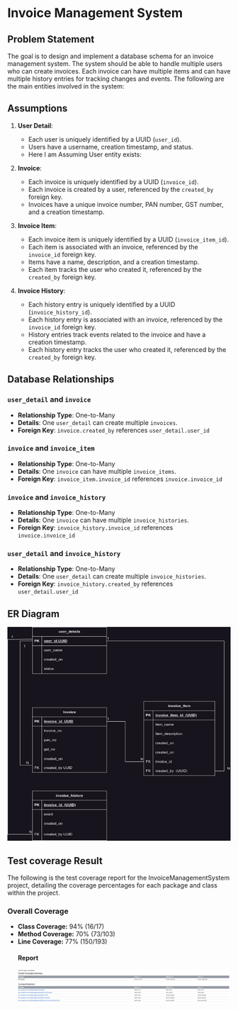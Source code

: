 # Invoice Management System 

## Problem Statement

The goal is to design and implement a database schema for an invoice management system. The system should be able to handle multiple users who can create invoices. Each invoice can have multiple items and can have multiple history entries for tracking changes and events. The following are the main entities involved in the system:

## Assumptions

1. **User Detail**:
   - Each user is uniquely identified by a UUID (`user_id`).
   - Users have a username, creation timestamp, and status.
   - Here I am Assuming User entity exists:

2. **Invoice**:
   - Each invoice is uniquely identified by a UUID (`invoice_id`).
   - Each invoice is created by a user, referenced by the `created_by` foreign key.
   - Invoices have a unique invoice number, PAN number, GST number, and a creation timestamp.

3. **Invoice Item**:
   - Each invoice item is uniquely identified by a UUID (`invoice_item_id`).
   - Each item is associated with an invoice, referenced by the `invoice_id` foreign key.
   - Items have a name, description, and a creation timestamp.
   - Each item tracks the user who created it, referenced by the `created_by` foreign key.

4. **Invoice History**:
   - Each history entry is uniquely identified by a UUID (`invoice_history_id`).
   - Each history entry is associated with an invoice, referenced by the `invoice_id` foreign key.
   - History entries track events related to the invoice and have a creation timestamp.
   - Each history entry tracks the user who created it, referenced by the `created_by` foreign key.

## Database Relationships

### `user_detail` and `invoice`
- **Relationship Type**: One-to-Many
- **Details**: One `user_detail` can create multiple `invoices`.
- **Foreign Key**: `invoice.created_by` references `user_detail.user_id`

### `invoice` and `invoice_item`
- **Relationship Type**: One-to-Many
- **Details**: One `invoice` can have multiple `invoice_items`.
- **Foreign Key**: `invoice_item.invoice_id` references `invoice.invoice_id`

### `invoice` and `invoice_history`
- **Relationship Type**: One-to-Many
- **Details**: One `invoice` can have multiple `invoice_histories`.
- **Foreign Key**: `invoice_history.invoice_id` references `invoice.invoice_id`

### `user_detail` and `invoice_history`
- **Relationship Type**: One-to-Many
- **Details**: One `user_detail` can create multiple `invoice_histories`.
- **Foreign Key**: `invoice_history.created_by` references `user_detail.user_id`

## ER Diagram
![img](pictures.jpg)

## Test coverage Result
The following is the test coverage report for the InvoiceManagementSystem project, detailing the coverage percentages for each package and class within the project.
### Overall Coverage
- **Class Coverage:** 94% (16/17)
- **Method Coverage:** 70% (73/103)
- **Line Coverage:** 77% (150/193)
  #### Report
  ![img](testresult.png)
